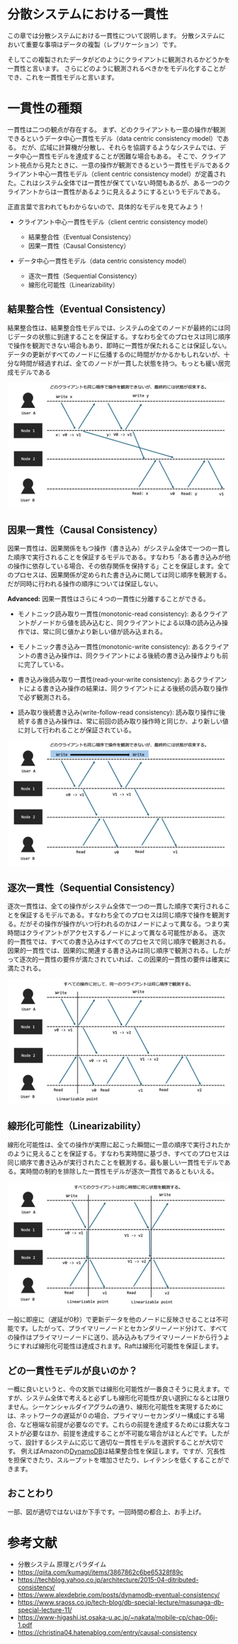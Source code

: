 # 分散システムにおける一貫性

この章では分散システムにおける一貫性について説明します。
分散システムにおいて重要な事項はデータの複製（レプリケーション）です。

そしてこの複製されたデータがどのようにクライアントに観測されるかどうかを一貫性と言います。
さらにどのように観測されるべきかをモデル化することができ、これを一貫性モデルと言います。


# 一貫性の種類

一貫性は二つの観点が存在する。
まず、どのクライアントも一意の操作が観測できるというデータ中心一貫性モデル（data centric consistency model）である。
だが、広域に計算機が分散し、それらを協調するようなシステムでは、データ中心一貫性モデルを達成することが困難な場合もある。
そこで、クライアント視点から見たときに、一意の操作が観測できるという一貫性モデルであるクライアント中心一貫性モデル（client centric consistency model）が定義された。これはシステム全体では一貫性が保てていない時間もあるが、ある一つのクライアントからは一貫性があるように見えるようにするというモデルである。

正直言葉で言われてもわからないので、具体的なモデルを見てみよう！

- クライアント中心一貫性モデル（client centric consistency model）
    - 結果整合性（Eventual Consistency）
    - 因果一貫性（Causal Consistency）

- データ中心一貫性モデル（data centric consistency model）
    - 逐次一貫性（Sequential Consistency）
    - 線形化可能性（Linearizability）


## 結果整合性（Eventual Consistency）
結果整合性は、結果整合性モデルでは、システムの全てのノードが最終的には同じデータの状態に到達することを保証する。すなわち全てのプロセスは同じ順序で操作を観測できない場合もあり、即時に一貫性が保たれることは保証しない。データの更新がすべてのノードに伝播するのに時間がかかるかもしれないが、十分な時間が経過すれば、全てのノードが一貫した状態を持つ。もっとも緩い居完成モデルである

![Eventual Consistency](imgs/eventual-consistency.jpeg)

## 因果一貫性（Causal Consistency）
因果一貫性は、因果関係をもつ操作（書き込み）がシステム全体で一つの一貫した順序で実行されることを保証するモデルである。すなわち「ある書き込みが他の操作に依存している場合、その依存関係を保持する」ことを保証します。全てのプロセスは、因果関係が定められた書き込みに関しては同じ順序を観測する。だが同時に行われる操作の順序については保証しない。

**Advanced:**
因果一貫性はさらに４つの一貫性に分離することができる。

- モノトニック読み取り一貫性(monotonic-read consistency):
あるクライアントがノードから値を読み込むと、同クライアントによる以降の読み込み操作では、常に同じ値かより新しい値が読み込まれる。

- モノトニック書き込み一貫性(monotonic-write consistency):
あるクライアントの書き込み操作は、同クライアントによる後続の書き込み操作よりも前に完了している。

- 書き込み後読み取り一貫性(read-your-write consistency):
あるクライアントによる書き込み操作の結果は、同クライアントによる後続の読み取り操作で必ず観測される。

- 読み取り後続書き込み(write-follow-read consistency):
読み取り操作に後続する書き込み操作は、常に前回の読み取り操作時と同じか、より新しい値に対して行われることが保証されている。


![Causal Consistency](imgs/casual-consistency.jpeg)

## 逐次一貫性（Sequential Consistency）
逐次一貫性は、全ての操作がシステム全体で一つの一貫した順序で実行されることを保証するモデルである。すなわち全てのプロセスは同じ順序で操作を観測する。だがその操作が操作がいつ行われるのかはノードによって異なる。つまり実時間はクライアントがアクセスするノードによって異なる可能性がある。
逐次的一貫性では、すべての書き込みはすべてのプロセスで同じ順序で観測される。因果的一貫性では、因果的に関連する書き込みは同じ順序で観測される。したがって逐次的一貫性の要件が満たされていれば、この因果的一貫性の要件は確実に満たされる。

![Sequential Consistency](imgs/sequential-consistency.jpeg)

## 線形化可能性（Linearizability）
線形化可能性は、全ての操作が実際に起こった瞬間に一意の順序で実行されたかのように見えることを保証する。すなわち実時間に基づき、すべてのプロセスは同じ順序で書き込みが実行されたことを観測する。最も厳しい一貫性モデルである。実時間の制約を排除した一貫性モデルが逐次一貫性であるともいえる。

![Sequential Consistency](imgs/linearizability.jpeg)

一般に即座に（遅延が0秒）で更新データを他のノードに反映させることは不可能です。したがって、プライマリーノードとセカンダリーノード分けて、すべての操作はプライマリーノードに送り、読み込みもプライマリーノードから行うようにすれば線形化可能性は達成されます。Raftは線形化可能性を保証します。

## どの一貫性モデルが良いのか？
一概に良いというと、今の文脈では線形化可能性が一番良さそうに見えます。ですが、システム全体で考えると必ずしも線形化可能性が良い選択になるとは限りません。シーケンシャルダイアグラムの通り、線形化可能性を実現するためには、ネットワークの遅延が０の場合、プライマリーセカンダリー構成にする場合、など極端な前提が必要なのです。これらの前提を達成するためには膨大なコストが必要なほか、前提を達成することが不可能な場合がほとんどです。したがって、設計するシステムに応じて適切な一貫性モデルを選択することが大切です。
例えばAmazonの[DynamoDB](https://aws.amazon.com/jp/dynamodb/)は結果整合性を保証します。ですが、冗長性を担保できたり、スループットを増加させたり、レイテンシを低くすることができます。


## おことわり
一部、図が適切ではないほか下手です。一回時間の都合上、お手上げ。



# 参考文献
- 分散システム 原理とパラダイム
- https://qiita.com/kumagi/items/3867862c6be65328f89c
- https://techblog.yahoo.co.jp/architecture/2015-04-ditributed-consistency/
- https://www.alexdebrie.com/posts/dynamodb-eventual-consistency/
- https://www.sraoss.co.jp/tech-blog/db-special-lecture/masunaga-db-special-lecture-11/
- https://www-higashi.ist.osaka-u.ac.jp/~nakata/mobile-cp/chap-06j-1.pdf
- https://christina04.hatenablog.com/entry/causal-consistency